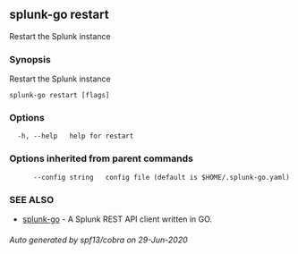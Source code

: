 ## splunk-go restart

Restart the Splunk instance

### Synopsis

Restart the Splunk instance

```
splunk-go restart [flags]
```

### Options

```
  -h, --help   help for restart
```

### Options inherited from parent commands

```
      --config string   config file (default is $HOME/.splunk-go.yaml)
```

### SEE ALSO

* [splunk-go](splunk-go.md)	 - A Splunk REST API client written in GO.

###### Auto generated by spf13/cobra on 29-Jun-2020
